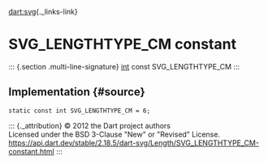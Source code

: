[dart:svg](../../dart-svg/dart-svg-library){._links-link}

SVG\_LENGTHTYPE\_CM constant
============================

::: {.section .multi-line-signature}
[int](../../dart-core/int-class) const SVG\_LENGTHTYPE\_CM
:::

Implementation {#source}
--------------

``` {.language-dart data-language="dart"}
static const int SVG_LENGTHTYPE_CM = 6;
```

::: {._attribution}
© 2012 the Dart project authors\
Licensed under the BSD 3-Clause \"New\" or \"Revised\" License.\
<https://api.dart.dev/stable/2.18.5/dart-svg/Length/SVG_LENGTHTYPE_CM-constant.html>
:::
